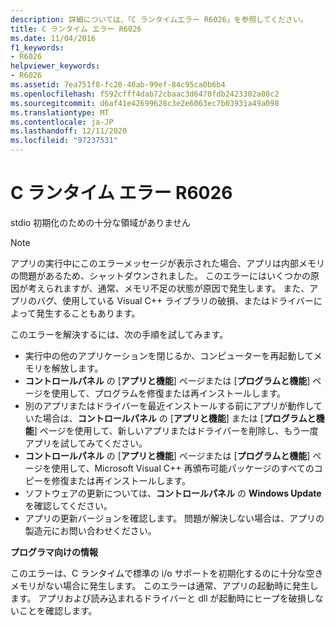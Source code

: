 ```yaml
---
description: 詳細については、「C ランタイムエラー R6026」を参照してください。
title: C ランタイム エラー R6026
ms.date: 11/04/2016
f1_keywords:
- R6026
helpviewer_keywords:
- R6026
ms.assetid: 7ea751f8-fc20-46ab-99ef-84c95ca0b6b4
ms.openlocfilehash: f592cfff4dab72cbaac3d6470fdb2423302a08c2
ms.sourcegitcommit: d6af41e42699628c3e2e6063ec7b03931a49a098
ms.translationtype: MT
ms.contentlocale: ja-JP
ms.lasthandoff: 12/11/2020
ms.locfileid: "97237531"
---
```

# <a name="c-runtime-error-r6026"></a>C ランタイム エラー R6026

stdio 初期化のための十分な領域がありません

> [!NOTE]
> アプリの実行中にこのエラーメッセージが表示された場合、アプリは内部メモリの問題があるため、シャットダウンされました。 このエラーにはいくつかの原因が考えられますが、通常、メモリ不足の状態が原因で発生します。 また、アプリのバグ、使用している Visual C++ ライブラリの破損、またはドライバーによって発生することもあります。
>
> このエラーを解決するには、次の手順を試してみます。
>
> - 実行中の他のアプリケーションを閉じるか、コンピューターを再起動してメモリを解放します。
> - **コントロールパネル** の [**アプリと機能**] ページまたは [**プログラムと機能**] ページを使用して、プログラムを修復または再インストールします。
> - 別のアプリまたはドライバーを最近インストールする前にアプリが動作していた場合は、**コントロールパネル** の [**アプリと機能**] または [**プログラムと機能**] ページを使用して、新しいアプリまたはドライバーを削除し、もう一度アプリを試してみてください。
> - **コントロールパネル** の [**アプリと機能**] ページまたは [**プログラムと機能**] ページを使用して、Microsoft Visual C++ 再頒布可能パッケージのすべてのコピーを修復または再インストールします。
> - ソフトウェアの更新については、**コントロールパネル** の **Windows Update** を確認してください。
> - アプリの更新バージョンを確認します。 問題が解決しない場合は、アプリの製造元にお問い合わせください。

**プログラマ向けの情報**

このエラーは、C ランタイムで標準の i/o サポートを初期化するのに十分な空きメモリがない場合に発生します。 このエラーは通常、アプリの起動時に発生します。 アプリおよび読み込まれるドライバーと dll が起動時にヒープを破損しないことを確認します。
